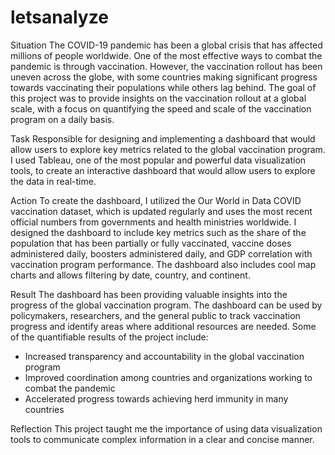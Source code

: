 # letsanalyze
Situation
The COVID-19 pandemic has been a global crisis that has affected millions of people worldwide. One of the most effective ways to combat the pandemic is through vaccination. However, the vaccination rollout has been uneven across the globe, with some countries making significant progress towards vaccinating their populations while others lag behind. The goal of this project was to provide insights on the vaccination rollout at a global scale, with a focus on quantifying the speed and scale of the vaccination program on a daily basis.

Task
Responsible for designing and implementing a dashboard that would allow users to explore key metrics related to the global vaccination program. I used Tableau, one of the most popular and powerful data visualization tools, to create an interactive dashboard that would allow users to explore the data in real-time.

Action
To create the dashboard, I utilized the Our World in Data COVID vaccination dataset, which is updated regularly and uses the most recent official numbers from governments and health ministries worldwide. I designed the dashboard to include key metrics such as the share of the population that has been partially or fully vaccinated, vaccine doses administered daily, boosters administered daily, and GDP correlation with vaccination program performance. The dashboard also includes cool map charts and allows filtering by date, country, and continent.

Result
The dashboard has been providing valuable insights into the progress of the global vaccination program. The dashboard can be used by policymakers, researchers, and the general public to track vaccination progress and identify areas where additional resources are needed. Some of the quantifiable results of the project include:
* Increased transparency and accountability in the global vaccination program
* Improved coordination among countries and organizations working to combat the pandemic
* Accelerated progress towards achieving herd immunity in many countries

Reflection
This project taught me the importance of using data visualization tools to communicate complex information in a clear and concise manner.


